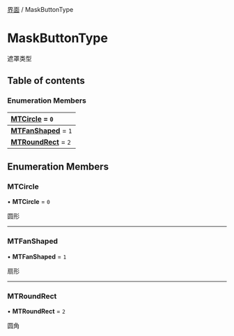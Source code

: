 [界面](../groups/界面.界面.md) / MaskButtonType

# MaskButtonType <Badge type="tip" text="Enumeration" /> <Score text="MaskButtonType" />

遮罩类型

## Table of contents

### Enumeration Members <Score text="Enumeration" /> 
| **[MTCircle](mw.MaskButtonType.md#mtcircle)** = ``0``  |
| :----- |
| **[MTFanShaped](mw.MaskButtonType.md#mtfanshaped)** = ``1`` |
| **[MTRoundRect](mw.MaskButtonType.md#mtroundrect)** = ``2`` |

## Enumeration Members

### MTCircle <Score text="MTCircle" /> 

• **MTCircle** = ``0``

圆形

___

### MTFanShaped <Score text="MTFanShaped" /> 

• **MTFanShaped** = ``1``

扇形

___

### MTRoundRect <Score text="MTRoundRect" /> 

• **MTRoundRect** = ``2``

圆角

